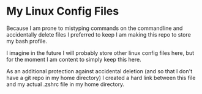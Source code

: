 # My Linux Config Files

Because I am prone to mistyping commands on the commandline and accidentally delete files I preferred to keep I am making this repo to store my bash profile. 

I imagine in the future I will probably store other linux config files here, but for the moment I am content to simply keep this here. 

As an additional protection against accidental deletion (and so that I don't have a git repo in my home directory) I created a hard link between this file and my actual .zshrc file in my home directory. 
